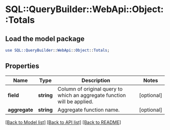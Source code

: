 # SQL::QueryBuilder::WebApi::Object::Totals

## Load the model package
```perl
use SQL::QueryBuilder::WebApi::Object::Totals;
```

## Properties
Name | Type | Description | Notes
------------ | ------------- | ------------- | -------------
**field** | **string** | Column of original query to which an aggregate function will be applied. | [optional] 
**aggregate** | **string** | Aggregate function name. | [optional] 

[[Back to Model list]](../README.md#documentation-for-models) [[Back to API list]](../README.md#documentation-for-api-endpoints) [[Back to README]](../README.md)


